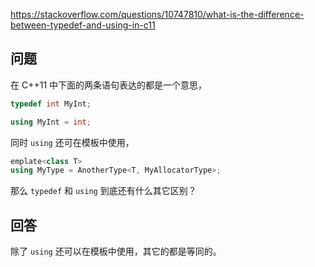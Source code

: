 <https://stackoverflow.com/questions/10747810/what-is-the-difference-between-typedef-and-using-in-c11>

## 问题

在 C++11 中下面的两条语句表达的都是一个意思，

```c++
typedef int MyInt;

using MyInt = int;
```

同时 `using` 还可在模板中使用，

```c++
emplate<class T>
using MyType = AnotherType<T, MyAllocatorType>;
```

那么 `typedef` 和 `using` 到底还有什么其它区别？

## 回答

除了 `using` 还可以在模板中使用，其它的都是等同的。

